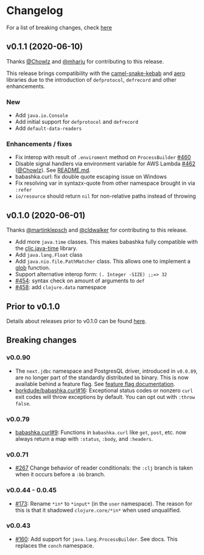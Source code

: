 # Changelog

For a list of breaking changes, check [here](#breaking-changes)

## v0.1.1 (2020-06-10)

Thanks [@Chowlz](https://github.com/Chowlz) and
[@mharju](https://github.com/mharju) for contributing to this release.

This release brings compatibility with the
[camel-snake-kebab](https://github.com/clj-commons/camel-snake-kebab) and
[aero](https://github.com/juxt/aero/) libraries due to the introduction of
`defprotocol`, `defrecord` and other enhancements.

### New

- Add `java.io.Console`
- Add initial support for `defprotocol` and `defrecord`
- Add `default-data-readers`

### Enhancements / fixes

- Fix interop with result of `.enviroment` method on `ProcessBuilder` [#460](https://github.com/borkdude/babashka/issues/460)
- Disable signal handlers via environment variable for AWS Lambda [#462](https://github.com/borkdude/babashka/issues/462) ([@Chowlz](https://github.com/Chowlz)). See [README.md](https://github.com/borkdude/babashka#package-babashka-script-as-a-aws-lambda).
- babashka.curl: fix double quote escaping issue on Windows
- Fix resolving var in syntazx-quote from other namespace brought in via `:refer`
- `io/resource` should return `nil` for non-relative paths instead of throwing

## v0.1.0 (2020-06-01)

Thanks [@martinklepsch](https://github.com/martinklepsch) and [@cldwalker](https://github.com/cldwalker) for contributing to this release.

- Add more `java.time` classes. This makes babashka fully compatible with the
  [cljc.java-time](https://github.com/henryw374/cljc.java-time) library.
- Add `java.lang.Float` class
- Add `java.nio.file.PathMatcher` class. This allows one to implement a
  [glob](test-resources/babashka/glob.clj) function.
- Support alternative interop form: `(. Integer -SIZE) ;;=> 32`
- [#454](https://github.com/borkdude/babashka/issues/454): syntax check on amount of arguments to `def`
- [#458](https://github.com/borkdude/babashka/issues/458): add `clojure.data` namespace

## Prior to v0.1.0

Details about releases prior to v0.1.0 can be found
[here](https://github.com/borkdude/babashka/releases).

## Breaking changes

### v0.0.90

- The `next.jdbc` namespace and PostgresQL driver, introduced in `v0.0.89`, are
  no longer part of the standardly distributed `bb` binary. This is now
  available behind a feature flag. See [feature flag
  documentation](https://github.com/borkdude/babashka/blob/master/doc/build.md#feature-flags).
- [borkdude/babashka.curl#16](https://github.com/borkdude/babashka.curl/issues/16):
  Exceptional status codes or nonzero `curl` exit codes will throw exceptions by
  default. You can opt out with `:throw false`.

### v0.0.79
- [babashka.curl#9](https://github.com/borkdude/babashka.curl/issues/9):
  Functions in `babashka.curl` like `get`, `post`, etc. now always return a map
  with `:status`, `:body`, and `:headers`.

### v0.0.71
- [#267](https://github.com/borkdude/babashka/issues/267) Change behavior of
  reader conditionals: the `:clj` branch is taken when it occurs before a `:bb`
  branch.

### v0.0.44 - 0.0.45
- [#173](https://github.com/borkdude/babashka/issues/173): Rename `*in*` to
  `*input*` (in the `user` namespace). The reason for this is that it shadowed
  `clojure.core/*in*` when used unqualified.

### v0.0.43
- [#160](https://github.com/borkdude/babashka/issues/160): Add support for
  `java.lang.ProcessBuilder`. See docs. This replaces the `conch` namespace.
